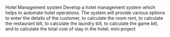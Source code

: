 Hotel Management system
Develop a hotel management system which helps to automate hotel operations. The system will provide various options to enter the details of the customer, to calculate the room rent, to calculate the restaurant bill, to calculate the laundry bill, to calculate the game bill, and to calculate the total cost of stay in the hotel.
mini project
 
